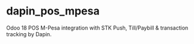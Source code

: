 # dapin_pos_mpesa
Odoo 18 POS M-Pesa integration with STK Push, Till/Paybill &amp; transaction tracking by Dapin.

